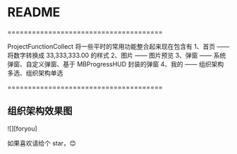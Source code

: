 # README
======================================

ProjectFunctionCollect 将一些平时的常用功能整合起来现在包含有
1、首页 —— 将数字转换成 33,333,333.00 的样式
2、图片 —— 图片预览
3、弹窗 —— 系统弹窗、自定义弹窗、基于 MBProgressHUD 封装的弹窗
4、我的 —— 组织架构多选、组织架构单选

======================================

## 组织架构效果图
![][foryou]

如果喜欢请给个 star，😊
